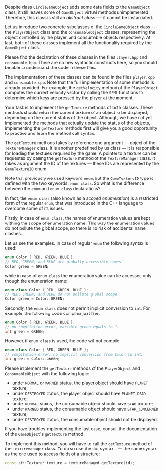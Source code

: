 Despite class `CircleGameObject` adds some data fields to the `GameObject` class,
it still leaves some of `GameObject` virtual methods unimplemented.
Therefore, this class is still an _abstract class_ --- it cannot be instantiated.

Let us introduce two concrete subclasses of the `CircleGameObject` class ---
the `PlayerObject` class and the `ConsumableObject` classes,
representing the object controlled by the player, and consumable objects respectively.
At last, both of these classes implement all the functionality required by the `GameObject` class.

Please find the declaration of these classes in the files `player.hpp` and `consumable.hpp`.
There are no new syntactic constructs here, so you should be able to understand the code in these files.

[//]: # (TODO: add here a paragraph about the polymorphism)

The implementations of these classes can be found in the files `player.cpp` and `consumable.cpp`.
Note that the full implementation of some methods is already provided.
For example, the `getVelocity` method of the `PlayerObject` computes
the current velocity vector by calling the `SFML` functions
to determine which keys are pressed by the player at the moment.

Your task is to implement the `getTexture` methods of both classes.
These methods should return the current texture of an object to be displayed,
depending on the current status of the object.
Although, we have not yet implemented the methods that actually update
the status of the objects, implementing the `getTexture` methods first
will give you a good opportunity to practice and learn the method call syntax.

The `getTexture` methods takes by reference one argument — object of the `TextureManager` class.
It is another predefined by us class — it is responsible for loading the textures required by the game.
A pointer to a texture can be requested by calling the `getTexture` method of the `TextureManager` class.
It takes as argument the ID of the textures — these IDs are represented by the `GameTextureID` enum.

<div class="hint">

Note that previously we used keyword `enum`, 
but the `GameTextureID` type is defined with the two keywords: `enum class`.
So what is the difference between the `enum` and `enum class` declarations?

In fact, the `enum class` (also known as a _scoped enumeration_)
is a restricted form of the regular `enum`, 
that was introduced in the C++ language to overcome 
some of its issues.

Firstly, in case of `enum class`, the names of enumeration values are kept 
withing the scope of enumeration name.
This way the enumeration values do not pollute the global scope, 
so there is no risk of accidental name clashes.

Let us see the examples. 
In case of regular `enum` the following syntax is used:  
```c++
enum Color { RED, GREEN, BLUE };
// RED, GREEN, and BLUE are globally accessible names
Color green = GREEN;
``` 
while in case of `enum class` the enumeration value can be accessed 
only though the enumeration name:
```c++
enum class Color { RED, GREEN, BLUE };
// RED, GREEN, and BLUE do not pollute global scope
Color green = Color::GREEN;
``` 

Secondly, the `enum class` does not permit implicit conversion to `int`.
For example, the following code compiles just fine:
```c++
enum Color { RED, GREEN, BLUE };
// no compilation error, variable green equals to 1.
int green = GREEN;
``` 
However, if `enum class` is used, the code will not compile:
```c++
enum class Color { RED, GREEN, BLUE };
// compilation error: no implicit conversion from Color to int.
int green = Color::GREEN;
```

</div>

Please implement the `getTexture` methods of the `PlayerObject` and `ConsumableObject`
with the following logic:
* under `NORMAL` or `WARNED` status, the player object should have `PLANET` texture;
* under `DESTROYED` status, the player object should have `PLANET_DEAD` texture;
* under `NORMAL` status, the consumable object should have `STAR` texture;
* under `WARNED` status, the consumable object should have `STAR_CONCERNED` texture;
* under `DESTROYED` status, the consumable object should not be displayed.

<div class="hint">

If you have troubles implementing the last case,
consult the documentation of the `GameObject`'s `getTexture` method.

</div>

To implement this method, you will have to call the `getTexture` method of the `TextureManager` class.
To do so use the dot syntax `.` — the same syntax as the one used to access fields of a structure:

```c++
const sf::Texture* texture = textureManaged.getTexture(id);
```